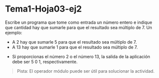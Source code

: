 # Tema1-Hoja03-ej2

Escribe un programa que tome como entrada un número entero e indique que cantidad hay que sumarle para que el resultado sea múltiplo de 7.
Un ejemplo:
* A 2 hay que sumarle 5 para que el resultado sea múltiplo de 7.
* A 13 hay que sumarle 1 para que el resultado sea múltiplo de 7.
- Si proporcionas el número 2 o el número 13, la salida de la aplicación debe ser 5 0 1, respectivamente.
> Pista: El operador módulo puede ser útil para solucionar la actividad.
